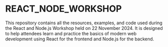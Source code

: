 # REACT_NODE_WORKSHOP
This repository contains all the resources, examples, and code used during the React and Node.js Workshop held on 22 November 2024. It is designed to help attendees learn and practice the basics of modern web development using React for the frontend and Node.js for the backend.
